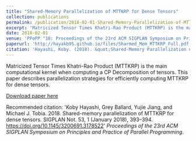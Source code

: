 ```yaml
---
title: "Shared-Memory Parallelization of MTTKRP for Dense Tensors"
collection: publications
permalink: /publication/2018-02-01-Shared-Memory-Parallelization-of-MTTKRP-for-Dense-Tensors
excerpt: 'Matricized Tensor Times Khatri-Rao Product (MTTKRP) is the main computational kernel when computing a CP Decomposition of tensors. This paper describes parallelization strategies for efficiently computing MTTKRP for dense tensors.'
date: 2018-02-01
venue: 'PPoPP "18: Proceedings of the 23rd ACM SIGPLAN Symposium on Principles and Practice of Parallel Programming (Short Paper)'
paperurl: 'http://hayakb95.github.io/files/Sharmed_Mem_MTTKRP_Full.pdf'
citation: 'Hayashi, Koby. (2018). &quot;Shared-Memory Parallelization of MTTKRP for Dense Tensors.&quot; <i>Proceedings of the 23rd ACM SIGPLAN Symposium on Principles and Practice of Parallel Programming</i>.'
---
```

Matricized Tensor Times Khatri-Rao Product (MTTKRP) is the main computational kernel when computing a CP Decomposition of tensors. This paper describes parallelization strategies for efficiently computing MTTKRP for dense tensors.

[Download paper here](http://hayakb95.github.io/files/Sharmed_Mem_MTTKRP_Full.pdf)

Recommended citation: 'Koby Hayashi, Grey Ballard, Yujie Jiang, and Michael J. Tobia. 2018. Shared-memory parallelization of MTTKRP for dense tensors. SIGPLAN Not. 53, 1 (January 2018), 393–394. https://doi.org/10.1145/3200691.3178522' <i>Proceedings of the 23rd ACM SIGPLAN Symposium on Principles and Practice of Parallel Programming</i>.
